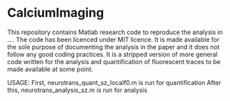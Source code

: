 # CalciumImaging
This repository contains Matlab research code to reproduce the analysis in
....
The code has been licenced under MIT licence. It is made available for the sole purpose of documenting the analysis in the paper and it does not follow any good coding practices. It is a stripped version of more general code written for the analysis and quantification of fluorescent traces to be made available at some point. 

USAGE:
First, neurotrans_quant_sz_localf0.m is run for quantification
After this, neurotrans_analysis_sz.m is run for analysis
